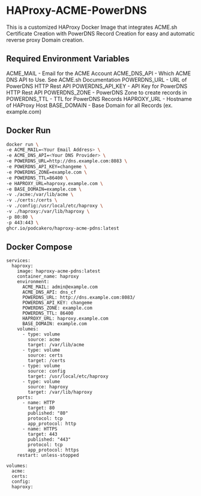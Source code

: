 # HAProxy-ACME-PowerDNS
This is a customized HAProxy Docker Image that integrates ACME.sh Certificate Creation with PowerDNS Record Creation for easy and automatic reverse proxy Domain creation.

## Required Environment Variables
ACME_MAIL - Email for the ACME Account
ACME_DNS_API - Which ACME DNS API to Use. See ACME.sh Documentation
POWERDNS_URL - URL of PowerDNS HTTP Rest API
POWERDNS_API_KEY - API Key for PowerDNS HTTP Rest API
POWERDNS_ZONE - PowerDNS Zone to create records in
POWERDNS_TTL - TTL for PowerDNS Records
HAPROXY_URL - Hostname of HAProxy Host
BASE_DOMAIN - Base Domain for all Records (ex. example.com)

## Docker Run
```bash
docker run \
-e ACME_MAIL=<Your Email Address> \
-e ACME_DNS_API=<Your DNS Provider> \
-e POWERDNS_URL=http://dns.example.com:8083 \
-e POWERDNS_API_KEY=changeme \
-e POWERDNS_ZONE=example.com \
-e POWERDNS_TTL=86400 \
-e HAPROXY_URL=haproxy.example.com \
-e BASE_DOMAIN=example.com \
-v ./acme:/var/lib/acme \
-v ./certs:/certs \
-v ./config:/usr/local/etc/haproxy \
-v ./haproxy:/var/lib/haproxy \
-p 80:80 \
-p 443:443 \
ghcr.io/podcakero/haproxy-acme-pdns:latest
```

## Docker Compose
```docker-compose
services:
  haproxy:
    image: haproxy-acme-pdns:latest
    container_name: haproxy
    environment:
      ACME_MAIL: admin@example.com
      ACME_DNS_API: dns_cf
      POWERDNS_URL: http://dns.example.com:8083/
      POWERDNS_API_KEY: changeme
      POWERDNS_ZONE: example.com
      POWERDNS_TTL: 86400
      HAPROXY_URL: haproxy.example.com
      BASE_DOMAIN: example.com
    volumes:
      - type: volume
        source: acme
        target: /var/lib/acme
      - type: volume
        source: certs
        target: /certs
      - type: volume
        source: config
        target: /usr/local/etc/haproxy
      - type: volume
        source: haproxy
        target: /var/lib/haproxy
    ports:
      - name: HTTP
        target: 80
        published: "80"
        protocol: tcp
        app_protocol: http
      - name: HTTPS
        target: 443
        published: "443"
        protocol: tcp
        app_protocol: https
    restart: unless-stopped

volumes:
  acme:
  certs:
  config:
  haproxy:
